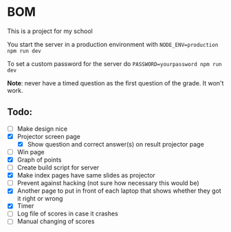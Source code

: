 # BOM

This is a project for my school

You start the server in a production environment with `NODE_ENV=production npm run dev`

To set a custom password for the server do `PASSWORD=yourpassword npm run dev`

**Note**: never have a timed question as the first question of the grade. It won't work.

## Todo:

-   [ ] Make design nice
-   [x] Projector screen page
    -   [x] Show question and correct answer(s) on result projector page
-   [ ] Win page
-   [x] Graph of points
-   [ ] Create build script for server
-   [x] Make index pages have same slides as projector
-   [ ] Prevent against hacking (not sure how necessary this would be)
-   [x] Another page to put in front of each laptop that shows whether they got it right or wrong
-   [x] Timer
-   [ ] Log file of scores in case it crashes
-   [ ] Manual changing of scores
